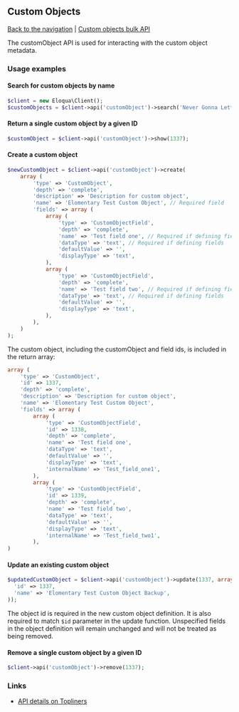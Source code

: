 ## Custom Objects
[Back to the navigation](index.md) | [Custom objects bulk API](customObjects/bulk.md)

The customObject API is used for interacting with the custom object metadata.

### Usage examples

#### Search for custom objects by name
```php
$client = new Eloqua\Client();
$customObjects = $client->api('customObject')->search('Never Gonna Let*');
```

#### Return a single custom object by a given ID
```php
$customObject = $client->api('customObject')->show(1337);
```

#### Create a custom object
```php
$newCustomObject = $client->api('customObject')->create(
    array (
        'type' => 'CustomObject',
        'depth' => 'complete',
        'description' => 'Description for custom object',
        'name' => 'Elomentary Test Custom Object', // Required field
        'fields' => array (
            array (
                'type' => 'CustomObjectField',
                'depth' => 'complete',
                'name' => 'Test field one', // Required if defining fields
                'dataType' => 'text', // Required if defining fields
                'defaultValue' => '',
                'displayType' => 'text',
            ),
            array (
                'type' => 'CustomObjectField',
                'depth' => 'complete',
                'name' => 'Test field two', // Required if defining fields
                'dataType' => 'text', // Required if defining fields
                'defaultValue' => '',
                'displayType' => 'text',
            ),
        ),
    )
);
```

The custom object, including the customObject and field ids, is included in the return array:

```php
array (
    'type' => 'CustomObject',
    'id' => 1337,
    'depth' => 'complete',
    'description' => 'Description for custom object',
    'name' => 'Elomentary Test Custom Object',
    'fields' => array (
        array (
            'type' => 'CustomObjectField',
            'id' => 1338,
            'depth' => 'complete',
            'name' => 'Test field one',
            'dataType' => 'text',
            'defaultValue' => '',
            'displayType' => 'text',
            'internalName' => 'Test_field_one1',
        ),
        array (
            'type' => 'CustomObjectField',
            'id' => 1339,
            'depth' => 'complete',
            'name' => 'Test field two',
            'dataType' => 'text',
            'defaultValue' => '',
            'displayType' => 'text',
            'internalName' => 'Test_field_two1',
        ),
)
```
#### Update an existing custom object
```php
$updatedCustomObject = $client->api('customObject')->update(1337, array (
  'id' => 1337,
  'name' => 'Elomentary Test Custom Object Backup',
));
```
The object id is required in the new custom object definition.  It is also
required to match `$id` parameter in the update function.  Unspecified fields in
the object definition will remain unchanged and will not be treated as being
removed.

#### Remove a single custom object by a given ID
```php
$client->api('customObject')->remove(1337);
```

### Links
* [API details on Topliners](http://topliners.eloqua.com/docs/DOC-3097)
